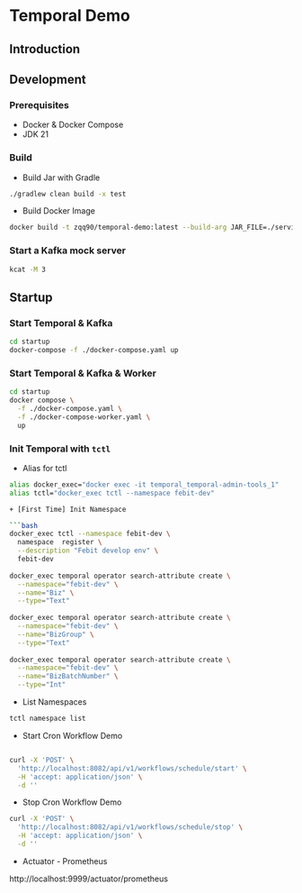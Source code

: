 # Temporal Demo

## Introduction

## Development

### Prerequisites

+ Docker & Docker Compose
+ JDK 21

### Build

+ Build Jar with Gradle

```bash
./gradlew clean build -x test
```

+ Build Docker Image

```bash
docker build -t zqq90/temporal-demo:latest --build-arg JAR_FILE=./service/build/libs/temporal-demo-service.jar .
```

### Start a Kafka mock server

```bash
kcat -M 3
```

## Startup

### Start Temporal & Kafka

```bash
cd startup
docker-compose -f ./docker-compose.yaml up
```

### Start Temporal & Kafka & Worker

```bash
cd startup
docker compose \
  -f ./docker-compose.yaml \
  -f ./docker-compose-worker.yaml \
  up
```

### Init Temporal with `tctl`

+ Alias for tctl

```bash
alias docker_exec="docker exec -it temporal_temporal-admin-tools_1"
alias tctl="docker_exec tctl --namespace febit-dev"

+ [First Time] Init Namespace

```bash
docker_exec tctl --namespace febit-dev \
  namespace  register \
  --description "Febit develop env" \
  febit-dev
  
docker_exec temporal operator search-attribute create \
  --namespace="febit-dev" \
  --name="Biz" \
  --type="Text"
  
docker_exec temporal operator search-attribute create \
  --namespace="febit-dev" \
  --name="BizGroup" \
  --type="Text"
  
docker_exec temporal operator search-attribute create \
  --namespace="febit-dev" \
  --name="BizBatchNumber" \
  --type="Int"
```

+ List Namespaces

```bash
tctl namespace list
```

+ Start Cron Workflow Demo

```bash

curl -X 'POST' \
  'http://localhost:8082/api/v1/workflows/schedule/start' \
  -H 'accept: application/json' \
  -d ''
```

+ Stop Cron Workflow Demo

```bash
curl -X 'POST' \
  'http://localhost:8082/api/v1/workflows/schedule/stop' \
  -H 'accept: application/json' \
  -d ''
```

+ Actuator - Prometheus

http://localhost:9999/actuator/prometheus
